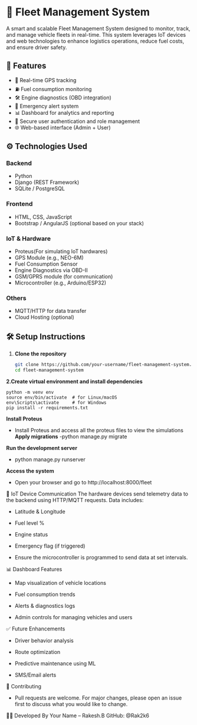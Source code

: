 # 🚚 Fleet Management System

A smart and scalable Fleet Management System designed to monitor, track, and manage vehicle fleets in real-time. This system leverages IoT devices and web technologies to enhance logistics operations, reduce fuel costs, and ensure driver safety.

## 📌 Features

- 📍 Real-time GPS tracking
- ⛽ Fuel consumption monitoring
- 🛠️ Engine diagnostics (OBD integration)
- 🚨 Emergency alert system
- 📊 Dashboard for analytics and reporting
- 🔐 Secure user authentication and role management
- 🌐 Web-based interface (Admin + User)

## ⚙️ Technologies Used

### Backend
- Python
- Django (REST Framework)
- SQLite / PostgreSQL

### Frontend
- HTML, CSS, JavaScript
- Bootstrap / AngularJS (optional based on your stack)

### IoT & Hardware
- Proteus(For simulating IoT hardwares)
- GPS Module (e.g., NEO-6M)
- Fuel Consumption Sensor
- Engine Diagnostics via OBD-II
- GSM/GPRS module (for communication)
- Microcontroller (e.g., Arduino/ESP32)

### Others
- MQTT/HTTP for data transfer
- Cloud Hosting (optional)

## 🛠️ Setup Instructions

1. **Clone the repository**
   ```bash
   git clone https://github.com/your-username/fleet-management-system.git
   cd fleet-management-system
**2.Create virtual environment and install dependencies**
    
    python -m venv env
    source env/bin/activate  # for Linux/macOS
    env\Scripts\activate     # for Windows
    pip install -r requirements.txt
**Install Proteus**
 - Install Proteus and access all the proteus files to view the simulations
**Apply migrations**
  -python manage.py migrate

**Run the development server**
 - python manage.py runserver

**Access the system**
 - Open your browser and go to http://localhost:8000/fleet

📡 IoT Device Communication
The hardware devices send telemetry data to the backend using HTTP/MQTT requests. Data includes:

- Latitude & Longitude

- Fuel level %

- Engine status

- Emergency flag (if triggered)

- Ensure the microcontroller is programmed to send data at set intervals.

📊 Dashboard Features
- Map visualization of vehicle locations

- Fuel consumption trends

- Alerts & diagnostics logs

- Admin controls for managing vehicles and users

✅ Future Enhancements
- Driver behavior analysis

- Route optimization

- Predictive maintenance using ML

- SMS/Email alerts

🤝 Contributing
- Pull requests are welcome. For major changes, please open an issue first to discuss what you would like to change.


👨‍💻 Developed By
Your Name – Rakesh.B
GitHub: @Rak2k6
